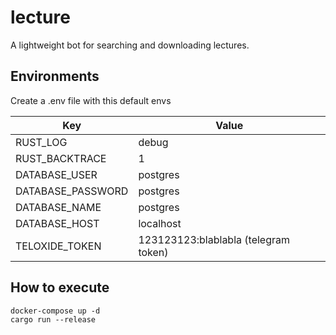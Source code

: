 # lecture
A lightweight bot for searching and downloading lectures.

## Environments

Create a .env file with this default envs

| Key               | Value                                |
|-------------------|--------------------------------------|
| RUST_LOG          | debug                                |
| RUST_BACKTRACE    | 1                                    |
| DATABASE_USER     | postgres                             |
| DATABASE_PASSWORD | postgres                             |
| DATABASE_NAME     | postgres                             |
| DATABASE_HOST     | localhost                            |
| TELOXIDE_TOKEN    | 123123123:blablabla (telegram token) |

## How to execute
```shell
docker-compose up -d
cargo run --release
```